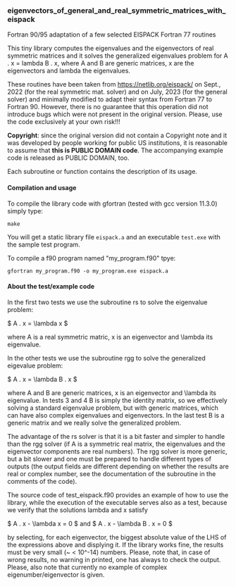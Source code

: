 ### eigenvectors_of_general_and_real_symmetric_matrices_with_eispack

Fortran 90/95 adaptation of a few selected EISPACK Fortran 77 routines

This tiny library computes the eigenvalues and the eigenvectors of
real symmetric matrices and it solves the generalized eigenvalues problem
for A . x = lambda B . x, where A and B are generic matrices, x are the
eigenvectors and lambda the eigenvalues.

These routines have been taken from https://netlib.org/eispack/ on Sept., 2022
(for the real symmetric mat. solver) and on July, 2023 (for the general solver)
and minimally modified to adapt their syntax from Fortran 77 to Fortran 90.
However, there is no guarantee that this operation did not introduce bugs which
were not present in the original version.
Please, use the code exclusively at your own risk!!!

**Copyright**: since the original version did not contain a Copyright note and it
was developed by people working for public US institutions, it is reasonable
to assume that **this is PUBLIC DOMAIN code**.
The accompanying example code is released as PUBLIC DOMAIN, too.

Each subroutine or function contains the description of its usage.

#### Compilation and usage ####
 
To compile the library code with gfortran (tested with gcc version 11.3.0)
simply type:

```
make
```

You will get a static library file `eispack.a` and an executable `test.exe`
with the sample test program.

To compile a f90 program named "my_program.f90" tpye:

```
gfortran my_program.f90 -o my_program.exe eispack.a
```

#### About the test/example code

In the first two tests we use the subroutine rs to solve the eigenvalue problem:

$ A . x = \lambda x $

where A is a real symmetric matric, x is an eigenvector and \lambda its eigenvalue.
 
In the other tests we use the subroutine rgg to solve the generalized eigevalue problem:

$ A . x = \lambda B . x $

where A and B are generic matrices, x is an eigenvector and \lambda its eigenvalue.
In tests 3 and 4 B is simply the identity matrix, so we effectively solving a standard
eigenvalue problem, but with generic matrices, which can have also complex eigenvalues
and eigenvectors. In the last test B is a generic matrix and we really solve the generalized problem.
 
The advantage of the rs solver is that it is a bit faster and simpler to handle than the rgg solver
(if A is a symmetric real matrix, the eigenvalues and the eigenvector components are real numbers).
The rgg solver is more generic, but a bit slower and one must be prepared to handle different types of outputs
(the output fields are different depending on whether the results are real or complex number,
see the documentation of the subroutine in the comments of the code).

The source code of test_eispack.f90 provides an example of how to use the library, while the execution
of the executable serves also as a test, because we verify that the solutions lambda and x satisfy

$ A . x - \lambda x = 0 $ and $ A . x - \lambda B . x = 0 $

by selecting, for each eigenvector, the biggest absolute value of the LHS of the expressions above and
displying it. If the library works fine, the results must be very small (~ < 10^-14) numbers.
Please, note that, in case of wrong results, no warning in printed, one has always to check the output.
Please, also note that currently no example of complex eigenumber/eigenvector is given.
